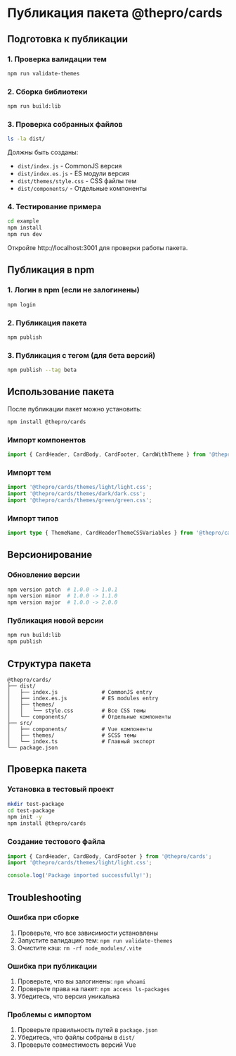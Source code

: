 # Публикация пакета @thepro/cards

## Подготовка к публикации

### 1. Проверка валидации тем
```bash
npm run validate-themes
```

### 2. Сборка библиотеки
```bash
npm run build:lib
```

### 3. Проверка собранных файлов
```bash
ls -la dist/
```

Должны быть созданы:
- `dist/index.js` - CommonJS версия
- `dist/index.es.js` - ES модули версия
- `dist/themes/style.css` - CSS файлы тем
- `dist/components/` - Отдельные компоненты

### 4. Тестирование примера
```bash
cd example
npm install
npm run dev
```

Откройте http://localhost:3001 для проверки работы пакета.

## Публикация в npm

### 1. Логин в npm (если не залогинены)
```bash
npm login
```

### 2. Публикация пакета
```bash
npm publish
```

### 3. Публикация с тегом (для бета версий)
```bash
npm publish --tag beta
```

## Использование пакета

После публикации пакет можно установить:

```bash
npm install @thepro/cards
```

### Импорт компонентов
```typescript
import { CardHeader, CardBody, CardFooter, CardWithTheme } from '@thepro/cards';
```

### Импорт тем
```typescript
import '@thepro/cards/themes/light/light.css';
import '@thepro/cards/themes/dark/dark.css';
import '@thepro/cards/themes/green/green.css';
```

### Импорт типов
```typescript
import type { ThemeName, CardHeaderThemeCSSVariables } from '@thepro/cards';
```

## Версионирование

### Обновление версии
```bash
npm version patch  # 1.0.0 -> 1.0.1
npm version minor  # 1.0.0 -> 1.1.0
npm version major  # 1.0.0 -> 2.0.0
```

### Публикация новой версии
```bash
npm run build:lib
npm publish
```

## Структура пакета

```
@thepro/cards/
├── dist/
│   ├── index.js              # CommonJS entry
│   ├── index.es.js           # ES modules entry
│   ├── themes/
│   │   └── style.css         # Все CSS темы
│   └── components/           # Отдельные компоненты
├── src/
│   ├── components/           # Vue компоненты
│   ├── themes/               # SCSS темы
│   └── index.ts              # Главный экспорт
└── package.json
```

## Проверка пакета

### Установка в тестовый проект
```bash
mkdir test-package
cd test-package
npm init -y
npm install @thepro/cards
```

### Создание тестового файла
```typescript
import { CardHeader, CardBody, CardFooter } from '@thepro/cards';
import '@thepro/cards/themes/light/light.css';

console.log('Package imported successfully!');
```

## Troubleshooting

### Ошибка при сборке
1. Проверьте, что все зависимости установлены
2. Запустите валидацию тем: `npm run validate-themes`
3. Очистите кэш: `rm -rf node_modules/.vite`

### Ошибка при публикации
1. Проверьте, что вы залогинены: `npm whoami`
2. Проверьте права на пакет: `npm access ls-packages`
3. Убедитесь, что версия уникальна

### Проблемы с импортом
1. Проверьте правильность путей в `package.json`
2. Убедитесь, что файлы собраны в `dist/`
3. Проверьте совместимость версий Vue
